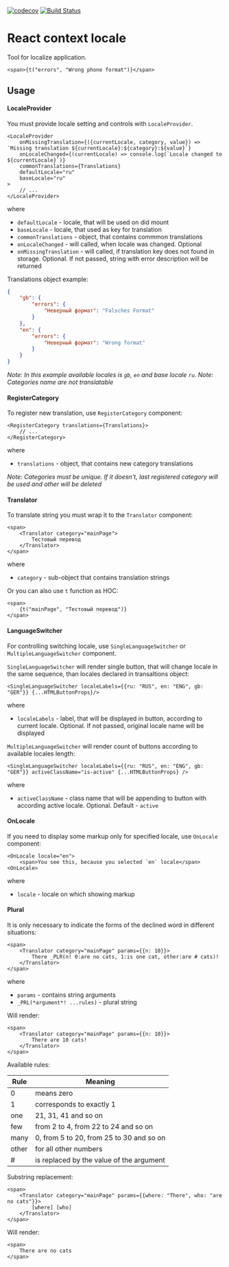 [![codecov](https://codecov.io/gh/wearesho-team/react-context-locale/branch/master/graph/badge.svg)](https://codecov.io/gh/wearesho-team/react-context-locale)
[![Build Status](https://travis-ci.org/wearesho-team/react-context-locale.svg?branch=master)](https://travis-ci.org/wearesho-team/react-context-locale)

# React context locale

Tool for localize application.

```tsx
<span>{t("errors", "Wrong phone format")}</span>
```

## Usage

#### LocaleProvider

You must provide locale setting and controls with `LocaleProvider`.

```tsx
<LocaleProvider
    onMissingTranslation={({currentLocale, category, value}) => `Missing translation ${currentLocale}:${category}:${value}`}
    onLocaleChanged={(currentLocale) => console.log(`Locale changed to ${currentLocale}`)}
    commonTranslations={Translations}
    defaultLocale="ru"
    baseLocale="ru"
>
    // ...
</LocaleProvider>
```

where
 - `defaultLocale` - locale, that will be used on did mount
 - `baseLocale` - locale, that used as key for translation
 - `commonTranslations` - object, that contains commmon translations
 - `onLocaleChanged` - will called, when locale was changed. Optional 
 - `onMissingTranslation` - will called, if translation key does not found in storage. Optional. If not passed, string with error description will be returned

Translations object example:

```json
{
    "gb": {
        "errors": {
            "Неверный формат": "Falsches Format"
        }
    },
    "en": {
        "errors": {
            "Неверный формат": "Wrong format"
        }
    }
}
```
*Note: In this example available locales is `gb`, `en` and base locale `ru`.*
*Note: Categories name are not translatable*

#### RegisterCategory 

To register new translation, use `RegisterCategory` component:

```tsx
<RegisterCategory translations={Translations}>
    // ...
</RegisterCategory>
```

where
- `translations` - object, that contains new category translations

*Note: Categories must be unique. If it doesn't, last registered category will be used and other will be deleted*

#### Translator

To translate string you must wrap it to the `Translator` component:

```tsx
<span>
    <Translator category="mainPage">
        Тестовый перевод
    </Translator>
</span>
```

where
- `category` - sub-object that contains translation strings

Or you can also use `t` function as HOC:

```tsx
<span>
    {t("mainPage", "Тестовый перевод")}
</span>
```

#### LanguageSwitcher

For controlling switching locale, use `SingleLanguageSwitcher` or `MultipleLanguageSwitcher` component.

`SingleLanguageSwitcher` will render single button, that will change locale in the same sequence, than locales declared in transaltions object:

```tsx
<SingleLanguageSwitcher localeLabels={{ru: "RUS", en: "ENG", gb: "GER"}} {...HTMLButtonProps}/>
```

where
 - `localeLabels` - label, that will be displayed in button, according to current locale. Optional. If not passed, original locale name will be displayed

`MultipleLanguageSwitcher` will render count of buttons according to available locales length:

```tsx
<SingleLanguageSwitcher localeLabels={{ru: "RUS", en: "ENG", gb: "GER"}} activeClassName="is-active" {...HTMLButtonProps} />
```

where
 - `activeClassName` -  class name that will be appending to button with according active locale. Optional. Default - `active`

#### OnLocale

If you need to display some markup only for specified locale, use `OnLocale` component:

```tsx
<OnLocale locale="en">
    <span>You see this, because you selected `en` locale</span>
<OnLocale>
```

where
- `locale` - locale on which showing markup

#### Plural

It is only necessary to indicate the forms of the declined word in different situations:

```tsx
<span>
    <Translator category="mainPage" params={{n: 10}}>
        There _PLR(n! 0:are no cats, 1:is one cat, other:are # cats)!
    </Translator>
</span>
```

where
- `params` - contains string arguments
- `_PRL(*argument*! ...rules)` - plural string

Will render:

```tsx
<span>
    <Translator category="mainPage" params={{n: 10}}>
        There are 10 cats!
    </Translator>
</span>
```

Available rules:

| Rule  | Meaning                                         |
|-------|-------------------------------------------------|
| 0     | means zero                                      |
| 1     | corresponds to exactly 1                        |
| one   | 21, 31, 41 and so on                            |
| few   | from 2 to 4, from 22 to 24 and so on            |
| many  | 0, from 5 to 20, from 25 to 30 and so on        |
| other | for all other numbers                           |
| #     | is replaced by the value of the argument        |

Substring replacement:

```tsx
<span>
    <Translator category="mainPage" params={{where: "There", who: "are no cats"}}>
        [where] [who]
    </Translator>
</span>
```

Will render:

```tsx
<span>
    There are no cats
</span>
```
